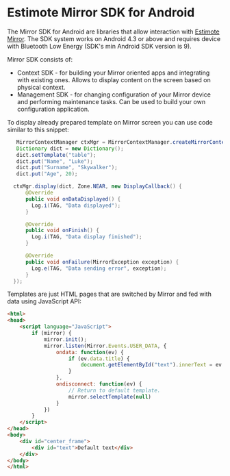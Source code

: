 # Estimote Mirror SDK for Android

The Mirror SDK for Android are libraries that allow interaction with [Estimote Mirror](http://estimote.com/#jump-to-products). The SDK system works on Android 4.3 or above and requires device with Bluetooth Low Energy (SDK's min Android SDK version is 9).

Mirror SDK consists of:

- Context SDK - for building your Mirror oriented apps and integrating with existing ones. Allows to display content on the screen based on physical context.
- Management SDK - for changing configuration of your Mirror device and performing maintenance tasks. Can be used to build your own configuration application.

To display already prepared template on Mirror screen you can use code similar to this snippet:

```java
   MirrorContextManager ctxMgr = MirrorContextManager.createMirrorContextManager(context);
   Dictionary dict = new Dictionary();
   dict.setTemplate("table");
   dict.put("Name", "Luke");
   dict.put("Surname", "Skywalker");
   dict.put("Age", 20);

  ctxMgr.display(dict, Zone.NEAR, new DisplayCallback() {
      @Override
      public void onDataDisplayed() {
        Log.i(TAG, "Data displayed");
      }

      @Override
      public void onFinish() {
        Log.i(TAG, "Data display finished");
      }

      @Override
      public void onFailure(MirrorException exception) {
        Log.e(TAG, "Data sending error", exception);
      }
  });
```

Templates are just HTML pages that are switched by Mirror and fed with data using JavaScript API:

```html
<html>
<head>
    <script language="JavaScript">
        if (mirror) {
            mirror.init();
            mirror.listen(Mirror.Events.USER_DATA, {
                ondata: function(ev) {
                    if (ev.data.title) {
                        document.getElementById("text").innerText = ev.data.title;
                    }
                },
                ondisconnect: function(ev) {
                    // Return to default template.
                    mirror.selectTemplate(null)
                }
            })
        }
    </script>
</head>
<body>
    <div id="center_frame">
        <div id="text">Default text</div>
    </div>
</body>
</html>
```
